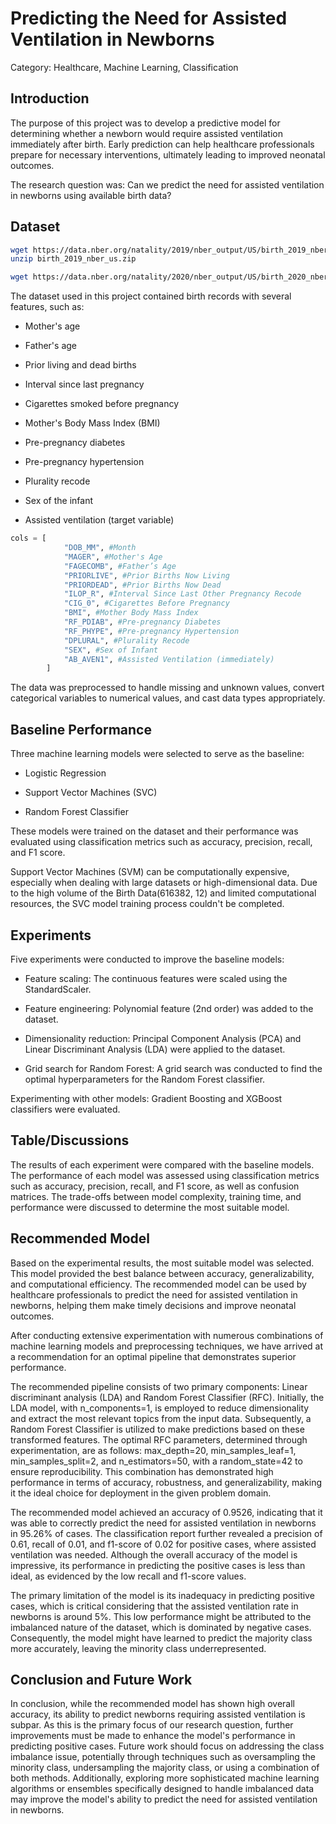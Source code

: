 # Predicting the Need for Assisted Ventilation in Newborns

Category: Healthcare, Machine Learning, Classification

## Introduction

The purpose of this project was to develop a predictive model for determining whether a newborn would require assisted ventilation immediately after birth. Early prediction can help healthcare professionals prepare for necessary interventions, ultimately leading to improved neonatal outcomes. 

The research question was: Can we predict the need for assisted ventilation in newborns using available birth data?



## Dataset

```bash
wget https://data.nber.org/natality/2019/nber_output/US/birth_2019_nber_us.zip
unzip birth_2019_nber_us.zip

wget https://data.nber.org/natality/2020/nber_output/US/birth_2020_nber_us_v1.csv
```

The dataset used in this project contained birth records with several features, such as:

- Mother's age

- Father's age

- Prior living and dead births

- Interval since last pregnancy

- Cigarettes smoked before pregnancy

- Mother's Body Mass Index (BMI)

- Pre-pregnancy diabetes

- Pre-pregnancy hypertension

- Plurality recode

- Sex of the infant

- Assisted ventilation (target variable)


```python
cols = [
            "DOB_MM", #Month
            "MAGER", #Mother's Age
            "FAGECOMB", #Father’s Age
            "PRIORLIVE", #Prior Births Now Living
            "PRIORDEAD", #Prior Births Now Dead
            "ILOP_R", #Interval Since Last Other Pregnancy Recode
            "CIG_0", #Cigarettes Before Pregnancy
            "BMI", #Mother Body Mass Index
            "RF_PDIAB", #Pre-pregnancy Diabetes
            "RF_PHYPE", #Pre-pregnancy Hypertension
            "DPLURAL", #Plurality Recode
            "SEX", #Sex of Infant
            "AB_AVEN1", #Assisted Ventilation (immediately)
        ]
```

The data was preprocessed to handle missing and unknown values, convert categorical variables to numerical values, and cast data types appropriately.

## Baseline Performance

Three machine learning models were selected to serve as the baseline:

- Logistic Regression

- Support Vector Machines (SVC)

- Random Forest Classifier

These models were trained on the dataset and their performance was evaluated using classification metrics such as accuracy, precision, recall, and F1 score.

Support Vector Machines (SVM) can be computationally expensive, especially when dealing with large datasets or high-dimensional data. Due to the high volume of the Birth Data(616382, 12) and limited computational resources, the SVC model training process couldn't be completed.

## Experiments

Five experiments were conducted to improve the baseline models:

- Feature scaling: The continuous features were scaled using the StandardScaler.

- Feature engineering: Polynomial feature (2nd order) was added to the dataset.

- Dimensionality reduction: Principal Component Analysis (PCA) and Linear Discriminant Analysis (LDA) were applied to the dataset.

- Grid search for Random Forest: A grid search was conducted to find the optimal hyperparameters for the Random Forest classifier.

Experimenting with other models: Gradient Boosting and XGBoost classifiers were evaluated.

## Table/Discussions

The results of each experiment were compared with the baseline models. The performance of each model was assessed using classification metrics such as accuracy, precision, recall, and F1 score, as well as confusion matrices. The trade-offs between model complexity, training time, and performance were discussed to determine the most suitable model.

## Recommended Model

Based on the experimental results, the most suitable model was selected. This model provided the best balance between accuracy, generalizability, and computational efficiency. The recommended model can be used by healthcare professionals to predict the need for assisted ventilation in newborns, helping them make timely decisions and improve neonatal outcomes.

After conducting extensive experimentation with numerous combinations of machine learning models and preprocessing techniques, we have arrived at a recommendation for an optimal pipeline that demonstrates superior performance. 

The recommended pipeline consists of two primary components: Linear discriminant analysis (LDA) and Random Forest Classifier (RFC). Initially, the LDA model, with n_components=1, is employed to reduce dimensionality and extract the most relevant topics from the input data. Subsequently, a Random Forest Classifier is utilized to make predictions based on these transformed features. The optimal RFC parameters, determined through experimentation, are as follows: max_depth=20, min_samples_leaf=1, min_samples_split=2, and n_estimators=50, with a random_state=42 to ensure reproducibility. This combination has demonstrated high performance in terms of accuracy, robustness, and generalizability, making it the ideal choice for deployment in the given problem domain.

The recommended model achieved an accuracy of 0.9526, indicating that it was able to correctly predict the need for assisted ventilation in newborns in 95.26% of cases. The classification report further revealed a precision of 0.61, recall of 0.01, and f1-score of 0.02 for positive cases, where assisted ventilation was needed. Although the overall accuracy of the model is impressive, its performance in predicting the positive cases is less than ideal, as evidenced by the low recall and f1-score values.

The primary limitation of the model is its inadequacy in predicting positive cases, which is critical considering that the assisted ventilation rate in newborns is around 5%. This low performance might be attributed to the imbalanced nature of the dataset, which is dominated by negative cases. Consequently, the model might have learned to predict the majority class more accurately, leaving the minority class underrepresented.

## Conclusion and Future Work

In conclusion, while the recommended model has shown high overall accuracy, its ability to predict newborns requiring assisted ventilation is subpar. As this is the primary focus of our research question, further improvements must be made to enhance the model's performance in predicting positive cases. Future work should focus on addressing the class imbalance issue, potentially through techniques such as oversampling the minority class, undersampling the majority class, or using a combination of both methods. Additionally, exploring more sophisticated machine learning algorithms or ensembles specifically designed to handle imbalanced data may improve the model's ability to predict the need for assisted ventilation in newborns.
